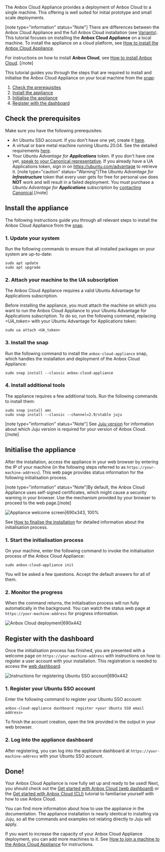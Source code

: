 The Anbox Cloud Appliance provides a deployment of Anbox Cloud to a single machine. This offering is well suited for initial prototype and small scale deployments.

[note type="information" status="Note"]
There are differences between the Anbox Cloud Appliance and the full Anbox Cloud installation (see [Variants](https://discourse.ubuntu.com/t/anbox-cloud-overview/17802#variants)). This tutorial focuses on installing the **Anbox Cloud Appliance** on a local machine. To install the appliance on a cloud platform, see [How to install the Anbox Cloud Appliance](tbd).

For instructions on how to install **Anbox Cloud**, see [How to install Anbox Cloud](https://discourse.ubuntu.com/t/install-anbox-cloud/24336).
[/note]

This tutorial guides you through the steps that are required to install and initialise the Anbox Cloud Appliance on your local machine from the [snap](https://snapcraft.io/anbox-cloud-appliance):

1. [Check the prerequisites](#prerequisites)
2. [Install the appliance](#install)
3. [Initialise the appliance](#initialise)
4. [Register with the dashboard](#register)

<a name="prerequisites"></a>
## Check the prerequisites

Make sure you have the following prerequisites:

* An Ubuntu SSO account. If you don't have one yet, create it [here](https://login.ubuntu.com).
* A virtual or bare metal machine running Ubuntu 20.04. See the detailed requirements [here](https://discourse.ubuntu.com/t/requirements/17734).
* Your *Ubuntu Advantage for **Applications*** token. If you don't have one yet, [speak to your Canonical representative](https://anbox-cloud.io/contact-us). If you already have a UA Applications token, sign in on https://ubuntu.com/advantage to retrieve it.
  [note type="caution" status="Warning"]The *Ubuntu Advantage for **Infrastructure*** token that every user gets for free for personal use does **NOT** work and will result in a failed deployment. You must purchase a *Ubuntu Advantage for **Applications*** subscription by [contacting Canonical](https://anbox-cloud.io/contact-us).[/note]

<a name="install"></a>
## Install the appliance

The following instructions guide you through all relevant steps to install the Anbox Cloud Appliance from the [snap](https://snapcraft.io/anbox-cloud-appliance).

### 1. Update your system

Run the following commands to ensure that all installed packages on your system are up-to-date:

    sudo apt update
    sudo apt upgrade

### 2. Attach your machine to the UA subscription

The Anbox Cloud Appliance requires a valid Ubuntu Advantage for Applications subscription.

Before installing the appliance, you must attach the machine on which you want to run the Anbox Cloud Appliance to your Ubuntu Advantage for Applications subscription. To do so, run the following command, replacing *<UA_token>* with your Ubuntu Advantage for Applications token:

    sudo ua attach <UA_token>

### 3. Install the snap

Run the following command to install the `anbox-cloud-appliance` snap, which handles the installation and deployment of the Anbox Cloud Appliance:

    sudo snap install --classic anbox-cloud-appliance

<a name="additional-tools"></a>
### 4. Install additional tools

The appliance requires a few additional tools. Run the following commands to install them:

    sudo snap install amc
    sudo snap install --classic --channel=2.9/stable juju

[note type="information" status="Note"]
See [Juju version](https://discourse.ubuntu.com/t/installation-requirements/17734#juju-version) for information about which Juju version is required for your version of Anbox Cloud.
[/note]

<a name="initialise"></a>
## Initialise the appliance

After the installation, access the appliance in your web browser by entering the IP of your machine (in the following steps referred to as `https://your-machine-address`). This web page provides status information for the following initialisation process.

[note type="information" status="Note"]By default, the Anbox Cloud Appliance uses self-signed certificates, which might cause a security warning in your browser. Use the mechanism provided by your browser to proceed to the web page.[/note]

![Appliance welcome screen|690x343, 100%](https://assets.ubuntu.com/v1/f35744dc-install_appliance_initialise.png)

See [How to finalise the installation](tbd) for detailed information about the initialisation process.

### 1. Start the initialisation process

On your machine, enter the following command to invoke the initialisation process of the Anbox Cloud Appliance:

    sudo anbox-cloud-appliance init

You will be asked a few questions. Accept the default answers for all of them.

### 2. Monitor the progress

When the command returns, the initialisation process will run fully automatically in the background. You can watch the status web page at `https://your-machine-address` for progress information.

![Anbox Cloud deployment|690x442](https://assets.ubuntu.com/v1/279e12e3-install_appliance_status.png)


<a name="register"></a>
## Register with the dashboard

Once the initialisation process has finished, you are presented with a welcome page on `https://your-machine-address` with instructions on how to register a user account with your installation. This registration is needed to access the [web dashboard](https://discourse.ubuntu.com/t/web-dashboard/20871).

![Instructions for registering Ubuntu SSO account|690x442](https://assets.ubuntu.com/v1/93b47634-install_appliance_register.png)

### 1. Register your Ubuntu SSO account

Enter the following command to register your Ubuntu SSO account:

    anbox-cloud-appliance dashboard register <your Ubuntu SSO email address>

To finish the account creation, open the link provided in the output in your web browser.

### 2. Log into the appliance dashboard

After registering, you can log into the appliance dashboard at `https://your-machine-address` with your Ubuntu SSO account.

## Done!

Your Anbox Cloud Appliance is now fully set up and ready to be used! Next, you should check out the [Get started with Anbox Cloud (web dashboard)](https://discourse.ubuntu.com/t/getting-started-with-anbox-cloud-web-dashboard/24958) or the [Get started with Anbox Cloud (CLI)](https://discourse.ubuntu.com/t/getting-started/17756) tutorial to familiarise yourself with how to use Anbox Cloud.

You can find more information about how to use the appliance in the documentation. The appliance installation is nearly identical to installing via Juju, so all the commands and examples not relating directly to Juju will apply.

If you want to increase the capacity of your Anbox Cloud Appliance deployment, you can add more machines to it. See [How to join a machine to the Anbox Cloud Appliance](https://discourse.ubuntu.com/t/how-to-join-a-machine-to-the-anbox-cloud-appliance/29054) for instructions.
